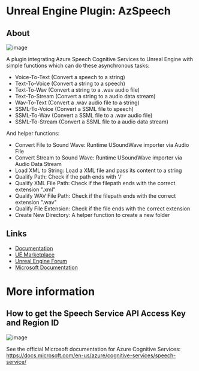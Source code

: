 # Unreal Engine Plugin: AzSpeech

## About
![image](https://user-images.githubusercontent.com/77353979/182722300-9a85d697-53d0-46d3-a511-1503bd3a0511.png)

A plugin integrating Azure Speech Cognitive Services to Unreal Engine with simple functions which can do these asynchronous tasks: 
* Voice-To-Text (Convert a speech to a string)
* Text-To-Voice (Convert a string to a speech)
* Text-To-Wav (Convert a string to a .wav audio file)
* Text-To-Stream (Convert a string to a audio data stream)
* Wav-To-Text (Convert a .wav audio file to a string)
* SSML-To-Voice (Convert a SSML file to speech)
* SSML-To-Wav (Convert a SSML file to a .wav audio file)
* SSML-To-Stream (Convert a SSML file to a audio data stream)

And helper functions:
* Convert File to Sound Wave: Runtime USoundWave importer via Audio File
* Convert Stream to Sound Wave: Runtime USoundWave importer via Audio Data Stream
* Load XML to String: Load a XML file and pass its content to a string
* Qualify Path: Check if the path ends with '/'
* Qualify XML File Path: Check if the filepath ends with the correct extension ".xml"
* Qualify WAV File Path: Check if the filepath ends with the correct extension ".wav"
* Qualify File Extension: Check if the file ends with the correct extension
* Create New Directory: A helper function to create a new folder

## Links

* [Documentation](https://github.com/lucoiso/UEAzSpeech/wiki)  
* [UE Marketplace](https://www.unrealengine.com/marketplace/en-US/product/azspeech-async-text-to-voice-and-voice-to-text)  
* [Unreal Engine Forum](https://forums.unrealengine.com/t/free-azspeech-plugin-async-text-to-voice-and-voice-to-text-with-microsoft-azure/495394)  
* [Microsoft Documentation](https://docs.microsoft.com/en-us/azure/cognitive-services/speech-service/)  
 
# More information
## How to get the Speech Service API Access Key and Region ID
![image](https://user-images.githubusercontent.com/77353979/157915218-c636d31c-7f7d-4d89-8842-708a6bfbe9c5.png)

See the official Microsoft documentation for Azure Cognitive Services: https://docs.microsoft.com/en-us/azure/cognitive-services/speech-service/
